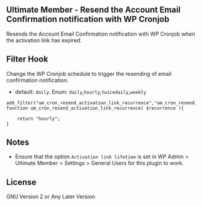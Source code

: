 ## Ultimate Member - Resend the Account Email Confirmation notification with WP Cronjob

Resends the Account Email Confirmation notification with WP Cronjob when the activation link has expired.

## Filter Hook

Change the WP Cronjob schedule to trigger the resending of email confirmation notification.

-  default: `daily`. Enum: `daily`,`hourly`,`twicedaily`,`weekly`

```
add_filter("um_cron_resend_activation_link_recurrence","um_cron_resend_activation_link_recurrence");
function um_cron_resend_activation_link_recurrence( $recurrence ){

    return "hourly";
}
```

## Notes

-  Ensure that the option `Activation link lifetime` is set in WP Admin > Ultimate Member > Settings > General Users for this plugin to work.

## License

GNU Version 2 or Any Later Version
